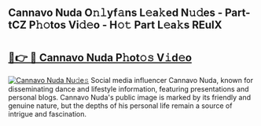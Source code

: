 ## Cannavo Nuda O𝚗𝚕yf𝚊ns L𝚎a𝚔ed N𝚞𝚍es - Part-tCZ P𝚑𝚘tos Vi𝚍𝚎o - H𝚘𝚝 Part L𝚎a𝚔s REuIX

# <h2><a href="http://kf1bctu.oniu.top/?m=Cannavo+Nuda">🔗👉 🔴 Cannavo Nuda P𝚑ot𝚘𝚜 V𝚒d𝚎o</a></h2>

[![Cannavo Nuda Nu𝚍e𝚜](https://i.imgur.com/0qMVB7G.gif)](http://kf1bctu.oniu.top/?m=Cannavo+Nuda)
Social media influencer Cannavo Nuda, known for disseminating dance and lifestyle information, featuring presentations and personal blogs. Cannavo Nuda's public image is marked by its friendly and genuine nature, but the depths of his personal life remain a source of intrigue and fascination.  
